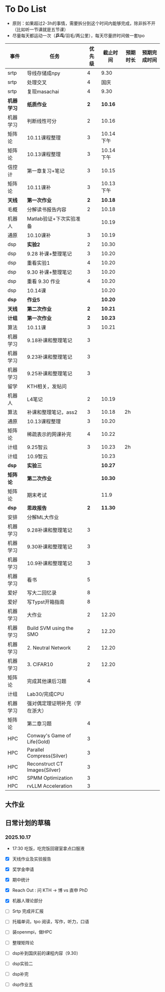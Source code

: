 # To Do List

- 原则：如果超过2-3h的事情，需要拆分到这个时间内能够完成，除非拆不开（比如听一节课就是五节课）
- 尽量每天都运动一次（**乒乓**/羽毛/两公里），每天尽量挤时间做一套tpo

| 事件       | 任务                            | 优先级   | 截止时间      | 预期时长 | 预期完成时间 |
| -------- | ----------------------------- | ----- | --------- | ---- | ------ |
| srtp     | 导线存储成npy                      | 4     | 9.30      |      |        |
| srtp     | 处理交叉                          | 4     | 国庆        |      |        |
| srtp     | 复现masachai                    | 4     | 9.30      |      |        |
| **机器学习** | **纸质作业**                      | **2** | **10.16** |      |        |
| 机器学习     | 判断线性可分                        | 2     | 10.16     |      |        |
| 矩阵论      | 10.11课程整理                     | 3     | 10.14下午   |      |        |
| 矩阵论      | 10.13课程整理                     | 3     | 10.14下午   |      |        |
| 信控计      | 第一章复习+笔记                      | 3     | 10.15     |      |        |
| 矩阵论      | 10.11课补                       | 3     | 10.13下午   |      |        |
| **天线**   | **第一次作业**                     | **2** | **10.18** |      |        |
| 毛概       | 分解读书报告内容                      | 2     | 10.18     |      |        |
| 机器人      | Matlab验证+下次实验准备               |       | 10.19     |      |        |
| 通原       | 10.10课补                       | 3     | 10.19     |      |        |
| dsp      | **实验2**                       | 2     | 10.30     |      |        |
| dsp      | 9.28 补课+整理笔记                  | 3     | 10.20     |      |        |
| dsp      | 重看实验1                         | 4     | 10.20     |      |        |
| dsp      | 9.30 补课+整理笔记                  | 3     | 10.20     |      |        |
| dsp      | 重看 9.30 作业                    | 4     | 10.20     |      |        |
| dsp      | 10.14课                        |       | 10.20     |      |        |
| **dsp**  | **作业5**                       |       | **10.20** |      |        |
| **天线**   | **第二次作业**                     | **2** | **10.21** |      |        |
| **计组**   | **第一次作业**                     | **2** | **10.23** |      |        |
| 算法       | 10.11课                        | 3     | 10.21     |      |        |
| 机器学习     | 9.18补课和整理笔记                   | 3     |           |      |        |
| 机器学习     | 9.23补课和整理笔记                   | 3     |           |      |        |
| 机器学习     | 9.25补课和整理笔记                   | 3     |           |      |        |
| 留学       | KTH相关，发帖问                     |       |           |      |        |
| 机器人      | L4笔记                          | 2     | 10.19     |      |        |
| 算法       | 补课和整理笔记，ass2                  | 3     | 10.18     | 2h   |        |
| 通原       | 10.13课程整理                     | 3     | 10.20     |      |        |
| 矩阵论      | 稀疏表示的网课补完                     | 4     | 10.22     |      |        |
| 计组       | 9.25智云                        | 3     | 10.23     | 2h   |        |
| 计组       | 10.9智云                        |       | 10.23     |      |        |
| **dsp**  | **实验三**                       |       | **10.27** |      |        |
| **矩阵论**  | **第二次作业**                     |       | **10.30** |      |        |
| 矩阵论      | 期末考试                          |       | 11.9      |      |        |
| **dsp**  | **思政报告**                      | **2** | **11.30** |      |        |
| 安排       | 分解ML大作业                       |       |           |      |        |
| 机器学习     | 9.28补课和整理笔记                   | 3     |           |      |        |
| 机器学习     | 9.30补课和整理笔记                   | 3     |           |      |        |
| 机器学习     | 10.9补课和整理笔记                   | 3     |           |      |        |
| 机器学习     | 看书                            | 5     |           |      |        |
| 爱好       | 写大二回忆录                        | 8     |           |      |        |
| 爱好       | 写Typst开箱指南                    | 8     |           |      |        |
| 机器学习     | 大作业                           | 2     | 12.20     |      |        |
| 机器学习     | Build SVM using the SMO       | 2     | 12.20     |      |        |
| 机器学习     | 2. Neutral Network            | 2     | 12.20     |      |        |
| 机器学习     | 3. CIFAR10                    | 2     | 12.20     |      |        |
| 矩阵论      | 完成其他课后习题                      | 4     |           |      |        |
| 计组       | Lab30/完成CPU                   |       |           |      |        |
| 机器学习     | 强对偶定理证明补充（学在浙大）               |       |           |      |        |
| 矩阵论      | 第二章习题                         | 4     |           |      |        |
| HPC      | Conway's Game of Life(Gold)   | 3     |           |      |        |
| HPC      | Parallel Compress(Silver)     | 3     |           |      |        |
| HPC      | Reconstruct CT Images(Silver) | 3     |           |      |        |
| HPC      | SPMM Optimization             | 3     |           |      |        |
| HPC      | rvLLM Acceleration            | 3     |           |      |        |

## 大作业


## 日常计划的草稿
### 2025.10.17

- 17:30 吃饭，吃完饭回寝室拿点口服液

- [x] 天线作业及实验报告
- [x] 奖学金申请
- [x] 期中统计
- [x] Reach Out : 问 KTH -> 博 vs 直申 PhD
- [x] 机器人理论部分
- [ ] Srtp 完成并汇报
- [ ] 托福单词，tpo 阅读，写作，听力，口语
- [ ] 装openmpi，做HPC
- [ ] 整理矩阵论
- [ ] dsp补到国庆前的课程内容（9.30）
- [ ] dsp实验二
- [ ] dsp补完
- [ ] dsp作业五

